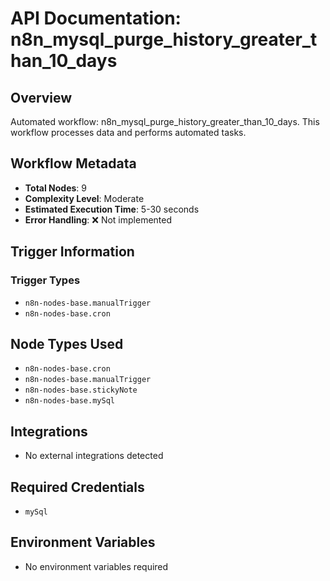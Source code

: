 # API Documentation: n8n_mysql_purge_history_greater_than_10_days

## Overview
Automated workflow: n8n_mysql_purge_history_greater_than_10_days. This workflow processes data and performs automated tasks.

## Workflow Metadata
- **Total Nodes**: 9
- **Complexity Level**: Moderate
- **Estimated Execution Time**: 5-30 seconds
- **Error Handling**: ❌ Not implemented

## Trigger Information
### Trigger Types
- `n8n-nodes-base.manualTrigger`
- `n8n-nodes-base.cron`

## Node Types Used
- `n8n-nodes-base.cron`
- `n8n-nodes-base.manualTrigger`
- `n8n-nodes-base.stickyNote`
- `n8n-nodes-base.mySql`

## Integrations
- No external integrations detected

## Required Credentials
- `mySql`

## Environment Variables
- No environment variables required
